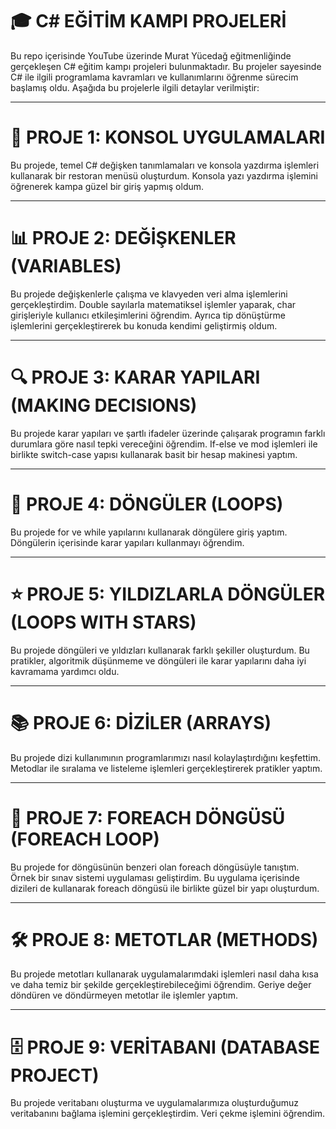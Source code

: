 # 🎓 C# EĞİTİM KAMPI PROJELERİ
Bu repo içerisinde YouTube üzerinde Murat Yücedağ eğitmenliğinde gerçekleşen C# eğitim kampı projeleri bulunmaktadır. Bu projeler sayesinde C# ile ilgili programlama kavramları ve kullanımlarını öğrenme sürecim başlamış oldu. Aşağıda bu projelerle ilgili detaylar verilmiştir:

---

# 🚀 PROJE 1: KONSOL UYGULAMALARI
Bu projede, temel C# değişken tanımlamaları ve konsola yazdırma işlemleri kullanarak bir restoran menüsü oluşturdum. Konsola yazı yazdırma işlemini öğrenerek kampa güzel bir giriş yapmış oldum. 

---

# 📊 PROJE 2: DEĞİŞKENLER (VARIABLES)
Bu projede değişkenlerle çalışma ve klavyeden veri alma işlemlerini gerçekleştirdim. Double sayılarla matematiksel işlemler yaparak, char girişleriyle kullanıcı etkileşimlerini öğrendim. Ayrıca tip dönüştürme işlemlerini gerçekleştirerek bu konuda kendimi geliştirmiş oldum.

---

# 🔍 PROJE 3: KARAR YAPILARI (MAKING DECISIONS)
Bu projede karar yapıları ve şartlı ifadeler üzerinde çalışarak programın farklı durumlara göre nasıl tepki vereceğini öğrendim. If-else ve mod işlemleri ile birlikte switch-case yapısı kullanarak basit bir hesap makinesi yaptım.

---

# 🔄 PROJE 4: DÖNGÜLER (LOOPS)
Bu projede for ve while yapılarını kullanarak döngülere giriş yaptım. Döngülerin içerisinde karar yapıları kullanmayı öğrendim.

---

# ⭐ PROJE 5: YILDIZLARLA DÖNGÜLER (LOOPS WITH STARS)
Bu projede döngüleri ve yıldızları kullanarak farklı şekiller oluşturdum. Bu pratikler, algoritmik düşünmeme ve döngüleri ile karar yapılarını daha iyi kavramama yardımcı oldu.

---

# 📚 PROJE 6: DİZİLER (ARRAYS)
Bu projede dizi kullanımının programlarımızı nasıl kolaylaştırdığını keşfettim. Metodlar ile sıralama ve listeleme işlemleri gerçekleştirerek pratikler yaptım.

---

# 🔁 PROJE 7: FOREACH DÖNGÜSÜ (FOREACH LOOP)
Bu projede for döngüsünün benzeri olan foreach döngüsüyle tanıştım. Örnek bir sınav sistemi uygulaması geliştirdim. Bu uygulama içerisinde dizileri de kullanarak foreach döngüsü ile birlikte güzel bir yapı oluşturdum.

---

# 🛠️ PROJE 8: METOTLAR (METHODS)
Bu projede metotları kullanarak uygulamalarımdaki işlemleri nasıl daha kısa ve daha temiz bir şekilde gerçekleştirebileceğimi öğrendim. Geriye değer döndüren ve döndürmeyen metotlar ile işlemler yaptım.

---

# 🗄️ PROJE 9: VERİTABANI (DATABASE PROJECT)
Bu projede veritabanı oluşturma ve uygulamalarımıza oluşturduğumuz veritabanını bağlama işlemini gerçekleştirdim. Veri çekme işlemini öğrendim.
